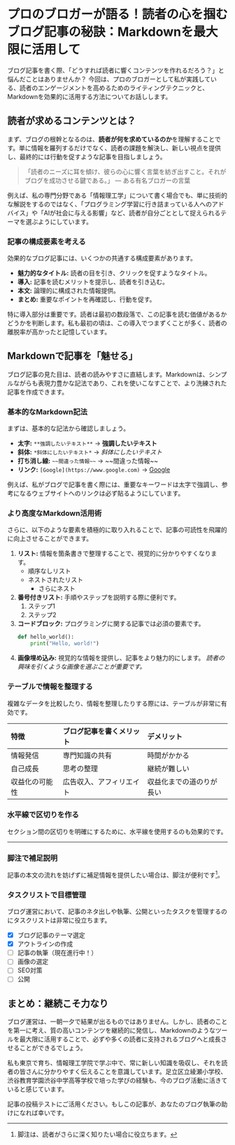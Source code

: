 # プロのブロガーが語る！読者の心を掴むブログ記事の秘訣：Markdownを最大限に活用して

ブログ記事を書く際、「どうすれば読者に響くコンテンツを作れるだろう？」と悩んだことはありませんか？ 今回は、プロのブロガーとして私が実践している、読者のエンゲージメントを高めるためのライティングテクニックと、Markdownを効果的に活用する方法についてお話しします。

## 読者が求めるコンテンツとは？

まず、ブログの根幹となるのは、**読者が何を求めているのか**を理解することです。単に情報を羅列するだけでなく、読者の課題を解決し、新しい視点を提供し、最終的には行動を促すような記事を目指しましょう。

> 「読者のニーズに耳を傾け、彼らの心に響く言葉を紡ぎ出すこと。それがブログを成功させる鍵である。」
> — ある有名ブロガーの言葉

例えば、私の専門分野である「情報理工学」について書く場合でも、単に技術的な解説をするのではなく、「プログラミング学習に行き詰まっている人へのアドバイス」や「AIが社会に与える影響」など、読者が自分ごととして捉えられるテーマを選ぶようにしています。

### 記事の構成要素を考える

効果的なブログ記事には、いくつかの共通する構成要素があります。

  * **魅力的なタイトル:** 読者の目を引き、クリックを促すようなタイトル。
  * **導入:** 記事を読むメリットを提示し、読者を引き込む。
  * **本文:** 論理的に構成された情報提供。
  * **まとめ:** 重要なポイントを再確認し、行動を促す。

特に導入部分は重要です。読者は最初の数段落で、この記事を読む価値があるかどうかを判断します。私も最初の頃は、この導入でつまずくことが多く、読者の離脱率が高かったと記憶しています。

## Markdownで記事を「魅せる」

ブログ記事の見た目は、読者の読みやすさに直結します。Markdownは、シンプルながらも表現力豊かな記法であり、これを使いこなすことで、より洗練された記事を作成できます。

### 基本的なMarkdown記法

まずは、基本的な記法から確認しましょう。

  * **太字:** `**強調したいテキスト**` → **強調したいテキスト**
  * **斜体:** `*斜体にしたいテキスト*` → *斜体にしたいテキスト*
  * **打ち消し線:** `~~間違った情報~~` → \~\~間違った情報\~\~
  * **リンク:** `[Google](https://www.google.com)` → [Google](https://www.google.com)

例えば、私がブログで記事を書く際には、重要なキーワードは太字で強調し、参考になるウェブサイトへのリンクは必ず貼るようにしています。

### より高度なMarkdown活用術

さらに、以下のような要素を積極的に取り入れることで、記事の可読性を飛躍的に向上させることができます。

1.  **リスト:** 情報を箇条書きで整理することで、視覚的に分かりやすくなります。
      * 順序なしリスト
      * ネストされたリスト
          * さらにネスト
2.  **番号付きリスト:** 手順やステップを説明する際に便利です。
    1.  ステップ1
    2.  ステップ2
3.  **コードブロック:** プログラミングに関する記事では必須の要素です。
    ```python
    def hello_world():
        print("Hello, world!")
    ```
4.  **画像埋め込み:** 視覚的な情報を提供し、記事をより魅力的にします。
    *読者の興味を引くような画像を選ぶことが重要です。*

### テーブルで情報を整理する

複雑なデータを比較したり、情報を整理したりする際には、テーブルが非常に有効です。

| 特徴       | ブログ記事を書くメリット | デメリット           |
| :--------- | :--------------------- | :------------------- |
| 情報発信   | 専門知識の共有         | 時間がかかる         |
| 自己成長   | 思考の整理             | 継続が難しい         |
| 収益化の可能性 | 広告収入、アフィリエイト | 収益化までの道のりが長い |

### 水平線で区切りを作る

セクション間の区切りを明確にするために、水平線を使用するのも効果的です。

-----

### 脚注で補足説明

記事の本文の流れを妨げずに補足情報を提供したい場合は、脚注が便利です[^1]。

### タスクリストで目標管理

ブログ運営において、記事のネタ出しや執筆、公開といったタスクを管理するのにタスクリストは非常に役立ちます。

  - [x] ブログ記事のテーマ選定
  - [x] アウトラインの作成
  - [ ] 記事の執筆（現在進行中！）
  - [ ] 画像の選定
  - [ ] SEO対策
  - [ ] 公開

## まとめ：継続こそ力なり

ブログ運営は、一朝一夕で結果が出るものではありません。しかし、読者のことを第一に考え、質の高いコンテンツを継続的に発信し、Markdownのようなツールを最大限に活用することで、必ずや多くの読者に支持されるブログへと成長させることができるでしょう。

私も東京で育ち、情報理工学院で学ぶ中で、常に新しい知識を吸収し、それを読者の皆さんに分かりやすく伝えることを意識しています。足立区立綾瀬小学校、渋谷教育学園渋谷中学高等学校で培った学びの経験も、今のブログ活動に活きていると感じています。

記事の投稿テストにご活用ください。もしこの記事が、あなたのブログ執筆の助けになれば幸いです。

[^1]:
    脚注は、読者がさらに深く知りたい場合に役立ちます。
